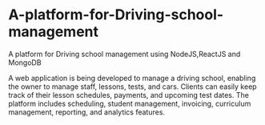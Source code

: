 # A-platform-for-Driving-school-management
A platform for Driving school management using NodeJS,ReactJS and MongoDB

A web application is being developed to manage a driving school, enabling the owner to manage staff, lessons, tests, and cars. Clients can easily keep track of their lesson schedules, payments, and upcoming test dates. The platform includes scheduling, student management, invoicing, curriculum management, reporting, and analytics features.

